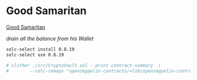 # Good Samaritan

[Good Samaritan](https://ethernaut.openzeppelin.com/level/0x8586Fe7809208B08691A1D225ab2648De02de76B)

_drain all the balance from his Wallet_


```BASH
solc-select install 0.8.19
solc-select use 0.8.19

# slither ./src/CryptoVault.sol --print contract-summary  \
#        --solc-remaps "openzeppelin-contracts/=lib/openzeppelin-contracts/contracts/"
```

